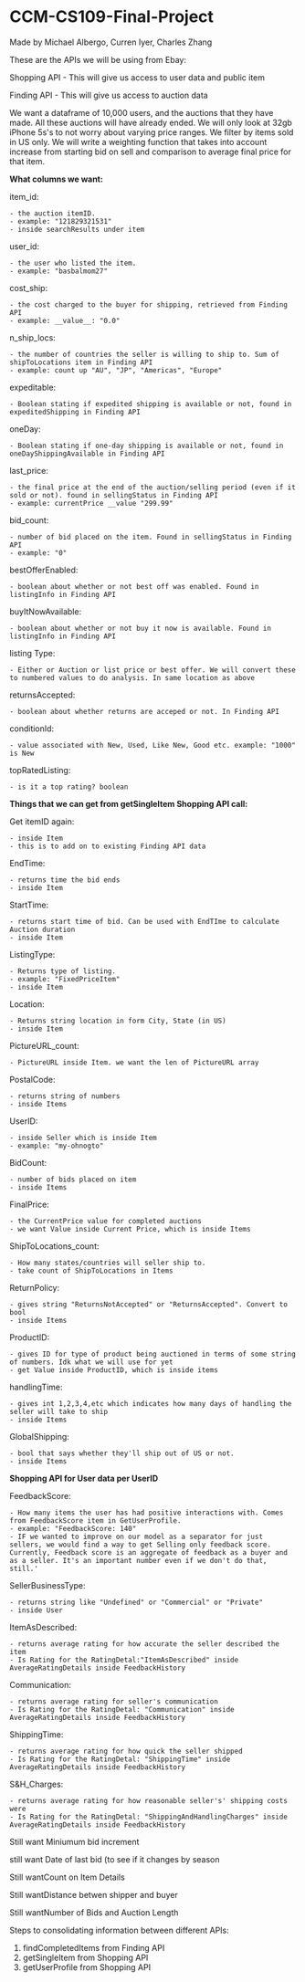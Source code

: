 # CCM-CS109-Final-Project
Made by Michael Albergo, Curren Iyer, Charles Zhang

These are the APIs we will be using from Ebay:

Shopping API - This will give us access to user data and public item

Finding API - This will give us access to auction data

We want a dataframe of 10,000 users, and the auctions that they have made. All these auctions will have already ended. We will only look at 32gb iPhone 5s's to not worry about varying price ranges. We filter by items sold in US only. We will write a weighting function that takes into account increase from starting bid on sell and comparison to average final price for that item. 


**What columns we want:**

item_id: 

    - the auction itemID. 
    - example: "121829321531"
    - inside searchResults under item

user_id:

    - the user who listed the item. 
    - example: "basbalmom27"


cost_ship:
    
    - the cost charged to the buyer for shipping, retrieved from Finding API
    - example: __value__: "0.0"

n_ship_locs:
    
    - the number of countries the seller is willing to ship to. Sum of shipToLocations item in Finding API
    - example: count up "AU", "JP", "Americas", "Europe"

expeditable:
    
    - Boolean stating if expedited shipping is available or not, found in expeditedShipping in Finding API

oneDay:
    
    - Boolean stating if one-day shipping is available or not, found in oneDayShippingAvailable in Finding API

last_price: 

    - the final price at the end of the auction/selling period (even if it sold or not). found in sellingStatus in Finding API
    - example: currentPrice __value "299.99"

bid_count:

    - number of bid placed on the item. Found in sellingStatus in Finding API
    - example: "0"

bestOfferEnabled:

    - boolean about whether or not best off was enabled. Found in listingInfo in Finding API

buyItNowAvailable:
    
    - boolean about whether or not buy it now is available. Found in listingInfo in Finding API

listing Type:

    - Either or Auction or list price or best offer. We will convert these to numbered values to do analysis. In same location as above

returnsAccepted:

    - boolean about whether returns are acceped or not. In Finding API

conditionId:

    - value associated with New, Used, Like New, Good etc. example: "1000" is New

topRatedListing:

    - is it a top rating? boolean




**Things that we can get from getSingleItem Shopping API call:**

Get itemID again:

    - inside Item
    - this is to add on to existing Finding API data

EndTime:

    - returns time the bid ends
    - inside Item

StartTime:

    - returns start time of bid. Can be used with EndTIme to calculate Auction duration
    - inside Item

ListingType:

    - Returns type of listing.
    - example: "FixedPriceItem"
    - inside Item

Location:

    - Returns string location in form City, State (in US)
    - inside Item

PictureURL_count:

    - PictureURL inside Item. we want the len of PictureURL array

PostalCode:

    - returns string of numbers
    - inside Items

UserID:

    - inside Seller which is inside Item
    - example: "my-ohnogto"

BidCount:

    - number of bids placed on item
    - inside Items

FinalPrice:
    
    - the CurrentPrice value for completed auctions
    - we want Value inside Current Price, which is inside Items

ShipToLocations_count:

    - How many states/countries will seller ship to. 
    - take count of ShipToLocations in Items

ReturnPolicy:

    - gives string "ReturnsNotAccepted" or "ReturnsAccepted". Convert to bool
    - inside Items

ProductID:

    - gives ID for type of product being auctioned in terms of some string of numbers. Idk what we will use for yet
    - get Value inside ProductID, which is inside items


handlingTime:

    - gives int 1,2,3,4,etc which indicates how many days of handling the seller will take to ship
    - inside Items

GlobalShipping:

    - bool that says whether they'll ship out of US or not.
    - inside Items





**Shopping API for User data per UserID**

FeedbackScore: 

    - How many items the user has had positive interactions with. Comes from FeedbackScore item in GetUserProfile.
    - example: "FeedbackScore: 140"
    - IF we wanted to improve on our model as a separator for just sellers, we would find a way to get Selling only feedback score. Currently, Feedback score is an aggregate of feedback as a buyer and as a seller. It's an important number even if we don't do that, still.'

SellerBusinessType:

    - returns string like "Undefined" or "Commercial" or "Private"
    - inside User

ItemAsDescribed:

    - returns average rating for how accurate the seller described the item
    - Is Rating for the RatingDetal:"ItemAsDescribed" inside AverageRatingDetails inside FeedbackHistory

Communication:

    - returns average rating for seller's communication
    - Is Rating for the RatingDetal: "Communication" inside AverageRatingDetails inside FeedbackHistory

ShippingTime:

    - returns average rating for how quick the seller shipped
    - Is Rating for the RatingDetal: "ShippingTime" inside AverageRatingDetails inside FeedbackHistory


S&H_Charges:

    - returns average rating for how reasonable seller's' shipping costs were
    - Is Rating for the RatingDetal: "ShippingAndHandlingCharges" inside AverageRatingDetails inside FeedbackHistory







Still want Miniumum bid increment

still want Date of last bid (to see if it changes by season

Still wantCount on Item Details

Still wantDistance betwen shipper and buyer

Still wantNumber of Bids and Auction Length


Steps to consolidating information between different APIs:
1. findCompletedItems from Finding API
2. getSingleItem from Shopping API
3. getUserProfile from Shopping API


